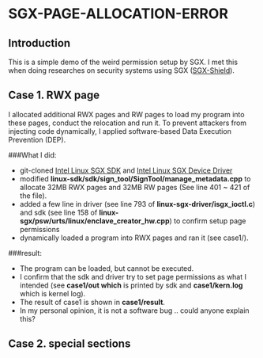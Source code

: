 # SGX-PAGE-ALLOCATION-ERROR

Introduction
------------
This is a simple demo of the weird permission setup by SGX.
I met this when doing researches on security systems using SGX
([SGX-Shield](https://github.com/jaebaek/SGX-Shield)).

Case 1. RWX page
------------
I allocated additional RWX pages and RW pages
to load my program into these pages,
conduct the relocation and run it.
To prevent attackers from injecting code dynamically, I applied
software-based Data Execution Prevention (DEP).

###What I did:
- git-cloned [Intel Linux SGX SDK](https://github.com/01org/linux-sgx)
and [Intel Linux SGX Device Driver](https://github.com/01org/linux-sgx-driver)
- modified **linux-sdk/sdk/sign_tool/SignTool/manage_metadata.cpp**
to allocate 32MB RWX pages and 32MB RW pages
(See line 401 ~ 421 of the file).
- added a few line in driver (see line 793 of **linux-sgx-driver/isgx_ioctl.c**)
and sdk (see line 158 of **linux-sgx/psw/urts/linux/enclave_creator_hw.cpp**)
to confirm setup page permissions
- dynamically loaded a program into RWX pages and ran it (see case1/).

###result:
- The program can be loaded, but cannot be executed.
- I confirm that the sdk and driver try to set page permissions as what I intended
(see **case1/out which** is printed by sdk and **case1/kern.log** which is kernel log).
- The result of case1 is shown in **case1/result**.
- In my personal opinion, it is not a software bug .. could anyone explain this?

Case 2. special sections
------------

